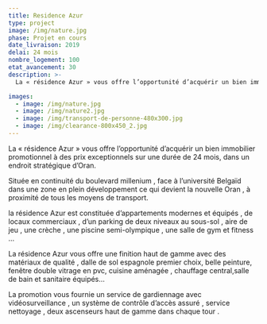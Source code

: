 ```yaml
---
title: Residence Azur
type: project
image: /img/nature.jpg
phase: Projet en cours
date_livraison: 2019
delai: 24 mois
nombre_logement: 100
etat_avancement: 30
description: >-
  La « résidence Azur » vous offre l’opportunité d’acquérir un bien immobilier promotionnel à des prix exceptionnels sur une durée de 24 mois, dans un endroit stratégique d’Oran.

images:
  - image: /img/nature.jpg
  - image: /img/nature2.jpg
  - image: /img/transport-de-personne-480x300.jpg
  - image: /img/clearance-800x450_2.jpg
---
```


La « résidence Azur » vous offre l’opportunité d’acquérir un bien immobilier promotionnel à des prix exceptionnels sur une durée de 24 mois, dans un endroit stratégique d’Oran.

Située en continuité du boulevard millenium , face à l’université Belgaïd dans une zone en plein développement ce qui devient la nouvelle Oran , à proximité de tous les moyens de transport.

la résidence Azur est constituée d’appartements modernes et équipés , de locaux commerciaux , d’un parking de deux niveaux au sous-sol , aire de jeu , une crèche , une piscine semi-olympique , une salle de gym et fitness …

La résidence Azur vous offre une finition haut de gamme avec des matériaux de qualité , dalle de sol espagnole premier choix, belle peinture, fenêtre double vitrage en pvc, cuisine aménagée , chauffage central,salle de bain et sanitaire équipés…

La promotion vous fournie un service de gardiennage avec vidéosurveillance , un système de contrôle d’accès assuré , service nettoyage , deux ascenseurs haut de gamme dans chaque tour .
